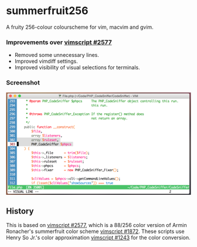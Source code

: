summerfruit256
==============
A fruity 256-colour colourscheme for vim, macvim and gvim.

### Improvements over [vimscript #2577](http://www.vim.org/scripts/script.php?script_id=2577)

* Removed some unnecessary lines.
* Improved vimdiff settings.
* Improved visibility of visual selections for terminals.

### Screenshot
![summerfruit256 editing PHP](./screenshot.png "Editing PHP")

History
-------
This is based on
[vimscript #2577](http://www.vim.org/scripts/script.php?script_id=2577),
which is a 88/256 color version of Armin Ronacher's summerfruit color scheme
[vimscript #1872](http://www.vim.org/scripts/script.php?script_id=1872).
These scripts use Henry So Jr.'s color approximation
[vimscript #1243](http://www.vim.org/scripts/script.php?script_id=1243)
for the color conversion.
